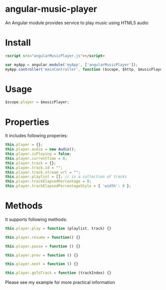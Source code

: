 # angular-music-player
An Angular module provides service to play music using HTML5 audio

# Install

``` html
<script src="angularMusicPlayer.js"></script>
```

``` javascript
var myApp = angular.module('myApp', ['angularMusicPlayer']);
myApp.controller('mainController', function ($scope, $http, $musicPlayer) {}
```

# Usage

``` javascript
$scope.player = $musicPlayer;
```

# Properties
It includes following properies:

``` javascript
this.player = {};
this.player.audio = new Audio();
this.player.isPlaying = false;
this.player.currentTime = 0;
this.player.track = {};
this.player.track.id = "";
this.player.track.stream_url = "";
this.player.playlist = []; // is a collection of tracks
this.player.trackElapsedPercentage = 0;
this.player.trackElapsedPercentageStyle = { 'width': 0 };
```

# Methods
It supports following methods:

``` javascript
this.player.play = function (playlist, track) {}

this.player.resume = function() {}

this.player.pause = function () {}

this.player.prev = function () {}

this.player.next = function () {}

this.player.goToTrack = function (trackIndex) {}

```

Please see my example for more practical information

